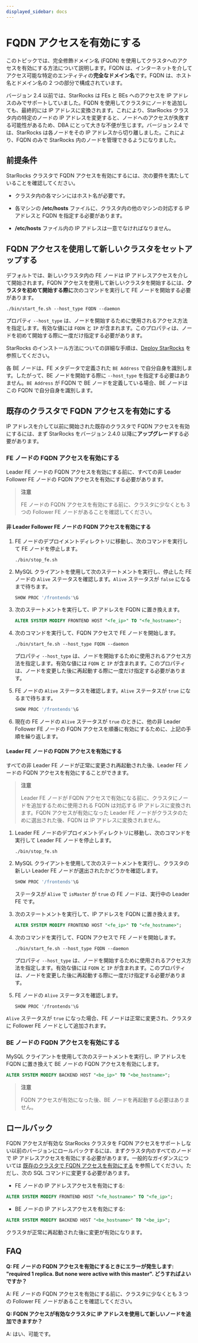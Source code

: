 ```yaml
---
displayed_sidebar: docs
---
```


# FQDN アクセスを有効にする

このトピックでは、完全修飾ドメイン名 (FQDN) を使用してクラスタへのアクセスを有効にする方法について説明します。FQDN は、インターネットを介してアクセス可能な特定のエンティティの**完全なドメイン名**です。FQDN は、ホスト名とドメイン名の 2 つの部分で構成されています。

バージョン 2.4 以前では、StarRocks は FEs と BEs へのアクセスを IP アドレスのみでサポートしていました。FQDN を使用してクラスタにノードを追加しても、最終的には IP アドレスに変換されます。これにより、StarRocks クラスタ内の特定のノードの IP アドレスを変更すると、ノードへのアクセスが失敗する可能性があるため、DBA にとって大きな不便が生じます。バージョン 2.4 では、StarRocks は各ノードをその IP アドレスから切り離しました。これにより、FQDN のみで StarRocks 内のノードを管理できるようになりました。

## 前提条件

StarRocks クラスタで FQDN アクセスを有効にするには、次の要件を満たしていることを確認してください。

- クラスタ内の各マシンにはホスト名が必要です。

- 各マシンの **/etc/hosts** ファイルに、クラスタ内の他のマシンの対応する IP アドレスと FQDN を指定する必要があります。

- **/etc/hosts** ファイル内の IP アドレスは一意でなければなりません。

## FQDN アクセスを使用して新しいクラスタをセットアップする

デフォルトでは、新しいクラスタ内の FE ノードは IP アドレスアクセスを介して開始されます。FQDN アクセスを使用して新しいクラスタを開始するには、**クラスタを初めて開始する際に**次のコマンドを実行して FE ノードを開始する必要があります。

```Shell
./bin/start_fe.sh --host_type FQDN --daemon
```

プロパティ `--host_type` は、ノードを開始するために使用されるアクセス方法を指定します。有効な値には `FQDN` と `IP` が含まれます。このプロパティは、ノードを初めて開始する際に一度だけ指定する必要があります。

StarRocks のインストール方法についての詳細な手順は、[Deploy StarRocks](../../deployment/deploy_manually.md) を参照してください。

各 BE ノードは、FE メタデータで定義された `BE Address` で自分自身を識別します。したがって、BE ノードを開始する際に `--host_type` を指定する必要はありません。`BE Address` が FQDN で BE ノードを定義している場合、BE ノードはこの FQDN で自分自身を識別します。

## 既存のクラスタで FQDN アクセスを有効にする

IP アドレスを介して以前に開始された既存のクラスタで FQDN アクセスを有効にするには、まず StarRocks をバージョン 2.4.0 以降に**アップグレード**する必要があります。

### FE ノードの FQDN アクセスを有効にする

Leader FE ノードの FQDN アクセスを有効にする前に、すべての非 Leader Follower FE ノードの FQDN アクセスを有効にする必要があります。

> **注意**
>
> FE ノードの FQDN アクセスを有効にする前に、クラスタに少なくとも 3 つの Follower FE ノードがあることを確認してください。

#### 非 Leader Follower FE ノードの FQDN アクセスを有効にする

1. FE ノードのデプロイメントディレクトリに移動し、次のコマンドを実行して FE ノードを停止します。

    ```Shell
    ./bin/stop_fe.sh
    ```

2. MySQL クライアントを使用して次のステートメントを実行し、停止した FE ノードの `Alive` ステータスを確認します。`Alive` ステータスが `false` になるまで待ちます。

    ```SQL
    SHOW PROC '/frontends'\G
    ```

3. 次のステートメントを実行して、IP アドレスを FQDN に置き換えます。

    ```SQL
    ALTER SYSTEM MODIFY FRONTEND HOST "<fe_ip>" TO "<fe_hostname>";
    ```

4. 次のコマンドを実行して、FQDN アクセスで FE ノードを開始します。

    ```Shell
    ./bin/start_fe.sh --host_type FQDN --daemon
    ```

    プロパティ `--host_type` は、ノードを開始するために使用されるアクセス方法を指定します。有効な値には `FQDN` と `IP` が含まれます。このプロパティは、ノードを変更した後に再起動する際に一度だけ指定する必要があります。

5. FE ノードの `Alive` ステータスを確認します。`Alive` ステータスが `true` になるまで待ちます。

    ```SQL
    SHOW PROC '/frontends'\G
    ```

6. 現在の FE ノードの `Alive` ステータスが `true` のときに、他の非 Leader Follower FE ノードの FQDN アクセスを順番に有効にするために、上記の手順を繰り返します。

#### Leader FE ノードの FQDN アクセスを有効にする

すべての非 Leader FE ノードが正常に変更され再起動された後、Leader FE ノードの FQDN アクセスを有効にすることができます。

> **注意**
>
> Leader FE ノードが FQDN アクセスで有効になる前に、クラスタにノードを追加するために使用される FQDN は対応する IP アドレスに変換されます。FQDN アクセスが有効になった Leader FE ノードがクラスタのために選出された後、FQDN は IP アドレスに変換されません。

1. Leader FE ノードのデプロイメントディレクトリに移動し、次のコマンドを実行して Leader FE ノードを停止します。

    ```Shell
    ./bin/stop_fe.sh
    ```

2. MySQL クライアントを使用して次のステートメントを実行し、クラスタの新しい Leader FE ノードが選出されたかどうかを確認します。

    ```SQL
    SHOW PROC '/frontends'\G
    ```

    ステータスが `Alive` で `isMaster` が `true` の FE ノードは、実行中の Leader FE です。

3. 次のステートメントを実行して、IP アドレスを FQDN に置き換えます。

    ```SQL
    ALTER SYSTEM MODIFY FRONTEND HOST "<fe_ip>" TO "<fe_hostname>";
    ```

4. 次のコマンドを実行して、FQDN アクセスで FE ノードを開始します。

    ```Shell
    ./bin/start_fe.sh --host_type FQDN --daemon
    ```

    プロパティ `--host_type` は、ノードを開始するために使用されるアクセス方法を指定します。有効な値には `FQDN` と `IP` が含まれます。このプロパティは、ノードを変更した後に再起動する際に一度だけ指定する必要があります。

5. FE ノードの `Alive` ステータスを確認します。

    ```Plain
    SHOW PROC '/frontends'\G
    ```

  `Alive` ステータスが `true` になった場合、FE ノードは正常に変更され、クラスタに Follower FE ノードとして追加されます。

### BE ノードの FQDN アクセスを有効にする

MySQL クライアントを使用して次のステートメントを実行し、IP アドレスを FQDN に置き換えて BE ノードの FQDN アクセスを有効にします。

```SQL
ALTER SYSTEM MODIFY BACKEND HOST "<be_ip>" TO "<be_hostname>";
```

> **注意**
>
> FQDN アクセスが有効になった後、BE ノードを再起動する必要はありません。

## ロールバック

FQDN アクセスが有効な StarRocks クラスタを FQDN アクセスをサポートしない以前のバージョンにロールバックするには、まずクラスタ内のすべてのノードで IP アドレスアクセスを有効にする必要があります。一般的なガイダンスについては [既存のクラスタで FQDN アクセスを有効にする](#enable-fqdn-access-in-an-existing-cluster) を参照してください。ただし、次の SQL コマンドに変更する必要があります。

- FE ノードの IP アドレスアクセスを有効にする:

```SQL
ALTER SYSTEM MODIFY FRONTEND HOST "<fe_hostname>" TO "<fe_ip>";
```

- BE ノードの IP アドレスアクセスを有効にする:

```SQL
ALTER SYSTEM MODIFY BACKEND HOST "<be_hostname>" TO "<be_ip>";
```

クラスタが正常に再起動された後に変更が有効になります。

## FAQ

**Q: FE ノードの FQDN アクセスを有効にするときにエラーが発生します: "required 1 replica. But none were active with this master". どうすればよいですか？**

A: FE ノードの FQDN アクセスを有効にする前に、クラスタに少なくとも 3 つの Follower FE ノードがあることを確認してください。

**Q: FQDN アクセスが有効なクラスタに IP アドレスを使用して新しいノードを追加できますか？**

A: はい、可能です。
